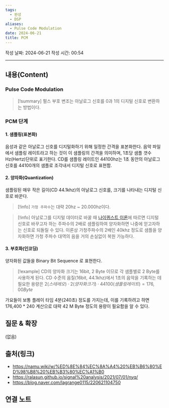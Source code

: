 ```yaml
---
tags:
  - 완성
  - DSP
aliases:
  - Pulse Code Modulation
date: 2024-06-21
title: PCM
---
```

작성 날짜: 2024-06-21
작성 시간: 00:54


----
## 내용(Content)

### Pulse Code Modulation

>[!summary]
>펄스 부호 변조는 아날로그 신호를 0과 1의 디지털 신호로 변환하는 방법이다.

### PCM 단계

#### 1. 샘플링(표본화)

음성과 같은 아날로그 신호를 디지털화하기 위해 일정한 간격을 표본화한다. 음악 파일에서 샘플링 레이트라고 하는 것이 이 샘플링의 간격을 의미하며, 1초당 샘플 갯수 Hz(Hertz)단위로 표기한다. CD를 샘플링 레이트인 44100hz는 1초 동안의 아날로그 신호를 44100개의 샘플로 조각내서 디지털 신호로 표현함.

#### 2. 양자화(Quantization)

샘플링된 매우 작은 길이(CD 44.1khz)의 아날로그 신호를, 크기를 나타내는 디지털 신호로 바꾼다.

>[!info] 
>`가청 주파수`는 대략 20hz ~ 20.000hz이다.

>[!info]
>아날로그를 디지털 데이터로 바꿀 때 [나이퀴스트 이론](https://ralasun.github.io/signal%20analysis/2021/07/01/nyq/)에 따르면 디지털 신호로 바꾸고자 하는 주파수의 2배로 샘플링하여 양자화하면 나중에 얻고자하는 신호로 되돌릴 수 있다. 이론상 가청주파수의 2배인 40khz 정도로 샘플을 양자화하면 가청 주파수 대역의 음을 거의 손실없이 복원 가능하다.

#### 3. 부호화(인코딩)

양자화된 값들을 Binary Bit Sequence 로 표현한다.

>[!example]
>CD의 양자화 크기는 16bit, 2 Byte 이므로 각 샘플별로 2 Byte를 사용하게 된다. CD 수준의 음질(16bit, 44.1khz)에서 1초의 음악을 기록하는 데 필요한 용량은 
>$2(스테레오) \cdot 2(양자화 크기) \cdot 44100(샘플링레이트) = 176,00 Byte$
>

가요들이 보통 플레이 타임 4분(240초) 정도를 가지는데, 이를 기록하려고 하면 176,400 * 240 계산으로 대략 42 M Byte 정도의 용량이 필요함을 알 수 있다.

## 질문 & 확장

(없음)

## 출처(링크)

- https://namu.wiki/w/%ED%8E%84%EC%8A%A4%20%EB%B6%80%ED%98%B8%20%EB%B3%80%EC%A1%B0
- https://ralasun.github.io/signal%20analysis/2021/07/01/nyq/
- https://blog.naver.com/lagrange0115/220621104750
## 연결 노트










